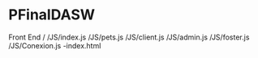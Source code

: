 # PFinalDASW

Front End
/
/JS/index.js
/JS/pets.js
/JS/client.js
/JS/admin.js
/JS/foster.js
/JS/Conexion.js
-index.html